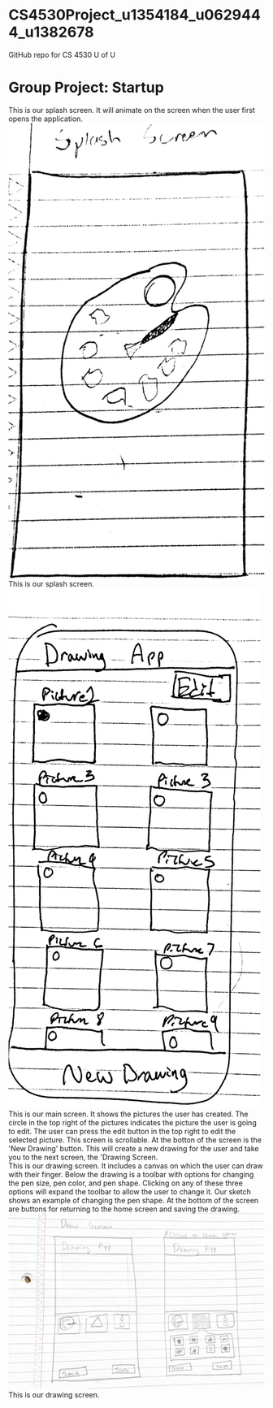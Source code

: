 # CS4530Project_u1354184_u0629444_u1382678
GitHub repo for CS 4530 U of U

# Group Project: Startup

<div>
This is our splash screen. It will animate on the screen when the user first opens the application.
<img title="Splash Screen" alt="Splash Screen" src="/images/Splash Screen.pdf">
</div>
This is our splash screen.

<div>
<img title="Main Screen" alt="Main Screen" src="/images/Main Screen.pdf">
</div>
This is our main screen. It shows the pictures the user has created. The circle in the top right of the pictures indicates the picture the user is going to edit. The user can press the edit button in the top right to edit the selected picture. This screen is scrollable. At the botton of the screen is the 'New Drawing' button. This will create a new drawing for the user and take you to the next screen, the 'Drawing Screen. 

<div>
This is our drawing screen. It includes a canvas on which the user can draw with their finger. Below the drawing is a toolbar with options for changing the
pen size, pen color, and pen shape. Clicking on any of these three options will expand the toolbar to allow the user to change it. Our sketch shows an example
of changing the pen shape. At the bottom of the screen are buttons for returning to the home screen and saving the drawing.
<img title= "Drawing Screen" alt="Drawing Screen" src="/images/Drawing Screen.pdf">
</div>
This is our drawing screen.
